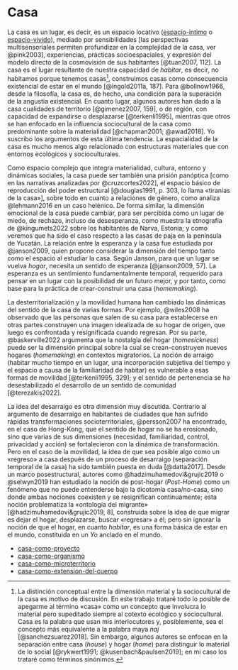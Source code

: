 # Casa

La casa es un lugar, es decir, es un espacio locativo ([espacio-intimo](espacio-intimo.md) o [espacio-vivido](espacio-vivido.md)), mediado por sensibilidades [las perspectivas multisensoriales permiten profundizar en la complejidad de la casa, ver @pink2003], experiencias, prácticas socioespaciales, y expresión del modelo directo de la cosmovisión de sus habitantes [@tuan2007, 112]. La casa es el lugar resultante de nuestra capacidad de *habitar*, es decir, no habitamos porque tenemos casas[^202503050748], construimos casas como consecuencia existencial de estar en el mundo [@ingold2011a, 187]. Para @bollnow1966, desde la filosofía, la casa es, de hecho, una condición para la superación de la angustia existencial. En cuanto lugar, algunos autores han dado a la casa cualidades de territorio [@gimenez2007, 159], o de región, con capacidad de expandirse o desplazarse [@terkenli1995], mientras que otros se han enfocado en la influencia sociocultural de la casa como predominante sobre la materialidad [@chapman2001; @awad2018]. Yo suscribo los argumentos de esta última tendencia. La espacialidad de la casa es mucho menos algo relacionado con estructuras materiales que con entornos ecológicos y socioculturales.

[^202503050748]: La distinción conceptual entre la dimensión material y la sociocultural de la casa es motivo de discusión. En este trabajo trataré todo lo posible de apegarme al término «casa» como un concepto que involucra lo material pero supeditado siempre al cotexto ecológico y sociocultural. Casa es la palabra que usan mis interlocutores y, posiblemente, sea el concepto más equivalente a la palabra maya *naj* [@sanchezsuarez2018]. Sin embargo, algunos autores se enfocan en la separación entre casa (*house*) y hogar (*home*) para distinguir lo material de lo social [@rykwert1991; @kusenbach&paulsen2019]; en mi caso los trataré como términos sinónimos.

Como espacio complejo que integra materialidad, cultura, entorno y dinámicas sociales, la casa puede ser también una prisión panóptica [como en las narrativas analizadas por @cruzcortes2022], el espacio básico de reproducción del poder estructural [@douglas1991, p. 303, lo llama «tiranías de la casa»], sobre todo en cuanto a relaciones de género, como analiza @lehmann2016 en un caso helénico. De forma similar, la dimensión emocional de la casa puede cambiar, para ser percibida como un lugar de miedo, de rechazo, incluso de desesperanza, como muestra la etnografía de @kingumets2022 sobre los habitantes de Narva, Estonia; y como veremos que ha sido el caso respecto a las casas de paja en la península de Yucatán. La relación entre la esperanza y la casa fue estudiada por @janson2009, quien propone considerar la dimensión del tiempo tanto como el espacio al estudiar la casa. Según Janson, para que un lugar se vuelva *hogar*, necesita un sentido de esperanza [@janson2009, 57]. La esperanza es un sentimiento fundamentalmente temporal, requerido para pensar en un lugar con la posibilidad de un futuro mejor, y por tanto, como base para la práctica de crear-construir una casa (*homemaking*).

La desterritorialización y la movilidad humana han cambiado las dinámicas del sentido de la casa de varias formas. Por ejemplo, @wiles2008 ha observado que las personas que salen de su casa para establecerse en otras partes construyen una imagen idealizada de su hogar de origen, que luego es confrontada y resignificada cuando regresan. Por su parte, @baskerville2022 argumenta que la nostalgia del hogar (*homesickness*) puede ser la dimensión principal sobre la cual se crean-construyen nuevos hogares (*homemaking*) en contextos migratorios. La noción de arraigo (habitar mucho tiempo en un lugar, una incorporación subjetiva del tiempo y el espacio a causa de la familiaridad de habitar) es vulnerable a esas formas de movilidad [@terkenli1995, 329]; y el sentido de pertenencia se ha desestabilizado el desarrollo de un sentido de comunidad [@terezakis2022].

La idea del desarraigo es otra dimensión muy discutida. Contrario al argumento de desarraigo en habitantes de ciudades que han sufrido rápidas transformaciones socioterritoriales, @persson2007 ha encontrado, en el caso de Hong-Kong, que el sentido de hogar no se ha erosionado, sino que varias de sus dimensiones (necesidad, familiaridad, control, privacidad y acción) se fortalecieron con la dinámica de transformación. Pero en el caso de la movilidad, la idea de que sea posible algo como un «regreso» a casa después de un proceso de desarraigo (separación temporal de la casa) ha sido también puesta en duda [@datta2017]. Desde un marco posestructural, autores como @hadzimuhamedovi&grujic2019 o @selwyn2019 han estudiado la noción de post-hogar (*Post-Home*) como un fenómeno que no puede entenderse bajo la dicotomía casa/no-casa, sino donde ambas nociones coexisten y se resignifican continuamente; esta noción problematiza la «ontología del migrante» [@hadzimuhamedovi&grujic2019, 8], construida sobre la idea de que migrar es dejar el hogar, desplazarse, buscar «regresar» a él; pero sin ignorar la noción de que el hogar, en cuanto *habitar*, es una forma básica de estar en el mundo, constituida en un *Yo* anclado en el mundo.

* [casa-como-proyecto](casa-como-proyecto.md)
* [casa-como-organismo](casa-como-organismo.md)
* [casa-como-microterritorio](casa-como-microterritorio.md)
* [casa-como-extension-del-cuerpo](casa-como-extension-del-cuerpo.md)
